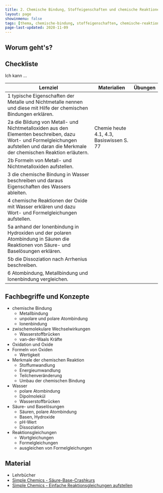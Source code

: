 ```yaml
---
title: 2. Chemische Bindung, Stoffeigenschaften und chemische Reaktionen
layout: page
showinmenu: false
tags: [thema, chemische-bindung, stoffeigenschaften, chemische-reaktion]
page-last-updated: 2020-11-09
---
```


## Worum geht's?



## Checkliste

Ich kann ...

| Lernziel | Materialien | Übungen |
| ---      | ---         | ---     | 
| 1 typische Eigenschaften der Metalle und Nichtmetalle nennen und diese mit Hilfe der chemischen Bindungen erklären. |  |  |
| 2a die Bildung von Metall- und Nichtmetalloxiden aus den Elementen beschreiben, dazu Wort- und Formelgleichungen aufstellen und daran die Merkmale der chemischen Reaktion erläutern. | Chemie heute 4.1, 4.3, Basiswissen S. 77 |  |
| 2b Formeln von Metall- und Nichtmetalloxiden aufstellen. |  |  |
| 3 die chemische Bindung in Wasser beschreiben und daraus Eigenschaften des Wassers ableiten. |  |  |
| 4 chemische Reaktionen der Oxide mit Wasser erklären und dazu Wort- und Formelgleichungen aufstellen. |  |  |
| 5a anhand der Ionenbindung in Hydroxiden und der polaren Atombindung in Säuren die Reaktionen von Säure- und Baselösungen erklären. |  |  |
| 5b die Dissoziation nach Arrhenius beschreiben. |  |  |
| 6 Atombindung, Metallbindung und Ionenbindung vergleichen. |  |  |

## Fachbegriffe und Konzepte

- chemische Bindung
	- Metallbindung
	- unpolare und polare Atombindung
	- Ionenbindung	
- zwischemolekulare Wechselwirkungen
	- Wasserstoffbrücken
	- van-der-Waals Kräfte
- Oxidation und Oxide
- Formeln von Oxiden
	- Wertigkeit
- Merkmale der chemischen Reaktion
	- Stoffumwandlung
	- Energieumwandlung
	- Teilchenveränderung
	- Umbau der chemischen Bindung
- Wasser
	- polare Atombindung
	- Dipolmolekül
	- Wasserstoffbrücken
- Säure- und Baselösungen
	- Säuren, polare Atombindung
	- Basen, Hydroxide
	- pH-Wert
	- Dissoziation
- Reaktionsgleichungen
	- Wortgleichungen
	- Formelgleichungen
	- ausgleichen von Formelgleichungen

## Material

- Lehrbücher
- [Simple Chemics - Säure-Base-Crashkurs](https://www.youtube.com/watch?v=8FwB735ePV8)
- [Simple Chemics - Einfache Reaktionsgleichungen aufstellen](https://www.youtube.com/watch?v=weVa4QH6238)
